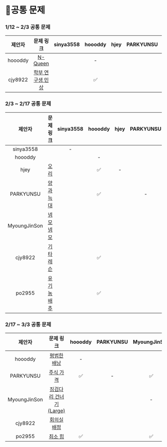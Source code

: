 # 📍공통 문제

### 1/12 ~ 2/3 공통 문제
|제안자|문제 링크|sinya3558|hoooddy|hjey|PARKYUNSU|MyoungJinSon|cjy8922|po2955|
|:-----:|:-----:|:---:|:---:|:---:|:---:|:---:|:---:|:---:|
|hoooddy|[N-Queen](https://www.acmicpc.net/problem/9663)||-||||✅||
|cjy8922|[학부 연구생 민상](https://www.acmicpc.net/problem/21922)||✅|||✅|-|✅|

### 2/3 ~ 2/17 공통 문제
|제안자|문제 링크|sinya3558|hoooddy|hjey|PARKYUNSU|MyoungJinSon|cjy8922|po2955|
|:----:|:----:|:---:|:---:|:---:|:---:|:---:|:---:|:---:|
|sinya3558| |-|||||||
|hoooddy| ||-||||||
|hjey|[오리](https://www.acmicpc.net/problem/12933)||✅|-|||✅||
|PARKYUNSU|[양과 늑대](https://school.programmers.co.kr/learn/courses/30/lessons/92343)||✅||-||✅||
|MyoungJinSon|[넴모넴모](https://www.acmicpc.net/problem/14712)|||||-|||
|cjy8922|[기타레슨](https://www.acmicpc.net/problem/2343)||✅|||✅|-||
|po2955|[유기농 배추](https://www.acmicpc.net/problem/1012)||✅|||✅|✅|-|

### 2/17 ~ 3/3 공통 문제
|제안자|문제 링크|hoooddy|PARKYUNSU|MyoungJinSon|cjy8922|po2955|
|:----:|:----:|:---:|:---:|:---:|:---:|:---:|
|hoooddy|[평범한 배낭](https://www.acmicpc.net/problem/12865)|-|||||
|PARKYUNSU|[주식 가격](https://school.programmers.co.kr/learn/courses/30/lessons/42584)|✅|-|✅|||
|MyoungJinSon|[징검다리 건너기(Large)](https://www.acmicpc.net/problem/22871)|||-|||
|cjy8922|[회의실 배정](https://www.acmicpc.net/problem/1931)||||-||
|po2955|[최소 힙](https://www.acmicpc.net/problem/1927)|✅||✅||-|